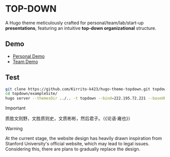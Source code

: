 # TOP-DOWN

A Hugo theme meticulously crafted for personal/team/lab/start-up **presentations**, featuring an intuitive **top-down organizational** structure.


## Demo

- [Personal Demo](https://td.shaojiemike.top/)
- [Team Demo](https://kirrito-k423.github.io/hugo-theme-topdown/)

## Test

```bash
git clone https://github.com/Kirrito-k423/hugo-theme-topdown.git topdown
cd topdown/exampleSite/
hugo server --themesDir ../.. -t topdown --bind=222.195.72.221 --baseURL=http://222.195.72.221 -p 1314 -D -d ../../../public_2
```

> [!IMPORTANT]  
> 质胜文则野，文胜质则史，文质彬彬，然后君子。（《论语·雍也》）

> [!WARNING] 
> At the current stage, the website design has heavily drawn inspiration from Stanford University's official website, which may lead to legal issues. Considering this, there are plans to gradually replace the design.
